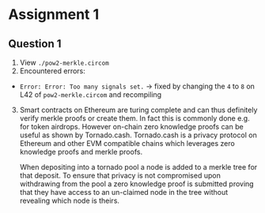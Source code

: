 # Assignment 1
## Question 1
1. View `./pow2-merkle.circom`
2. Encountered errors:
  * `Error: Error: Too many signals set.` -> fixed by changing the `4` to `8` on L42 of `pow2-merkle.circom` and recompiling
3. Smart contracts on Ethereum are turing complete and can thus definitely
   verify merkle proofs or create them. In fact this is commonly done e.g. for
   token airdrops. However on-chain zero knowledge proofs can be useful as shown
   by Tornado.cash. Tornado.cash is a privacy protocol on Ethereum and other EVM
   compatible chains which leverages zero knowledge proofs and merkle proofs. 

   When depositing into a tornado pool a node is added to a merkle tree for
   that deposit. To ensure that privacy is not compromised upon withdrawing from
   the pool a zero knowledge proof is submitted proving that they have access
   to an un-claimed node in the tree without revealing which node is theirs.
